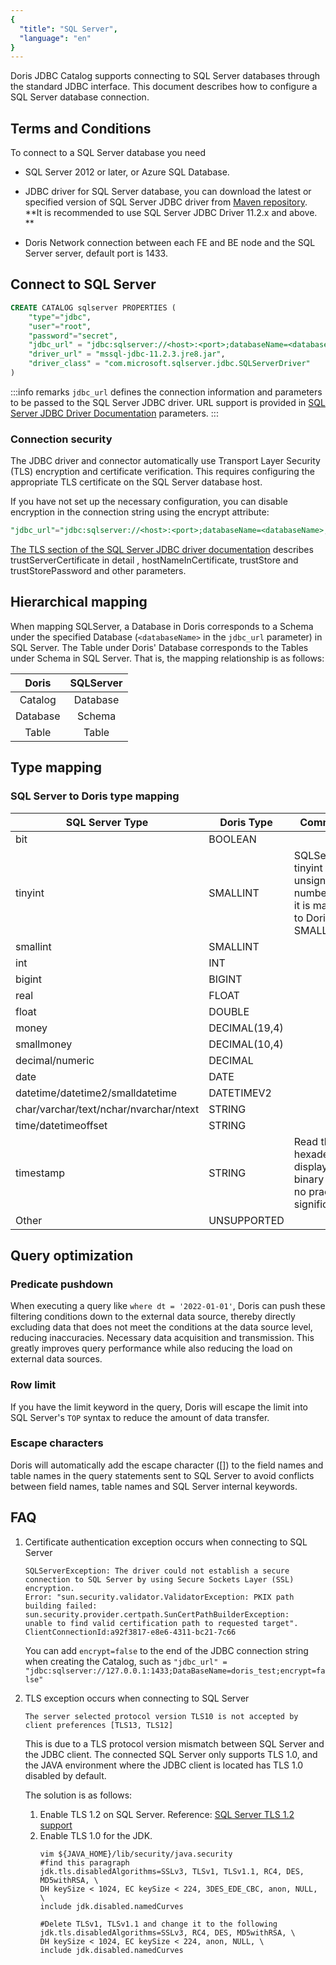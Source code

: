 ```yaml
---
{
  "title": "SQL Server",
  "language": "en"
}
---
```


<!-- 
Licensed to the Apache Software Foundation (ASF) under one
or more contributor license agreements.  See the NOTICE file
distributed with this work for additional information
regarding copyright ownership.  The ASF licenses this file
to you under the Apache License, Version 2.0 (the
"License"); you may not use this file except in compliance
with the License.  You may obtain a copy of the License at

  http://www.apache.org/licenses/LICENSE-2.0

Unless required by applicable law or agreed to in writing,
software distributed under the License is distributed on an
"AS IS" BASIS, WITHOUT WARRANTIES OR CONDITIONS OF ANY
KIND, either express or implied.  See the License for the
specific language governing permissions and limitations
under the License.
-->

Doris JDBC Catalog supports connecting to SQL Server databases through the standard JDBC interface. This document describes how to configure a SQL Server database connection.

## Terms and Conditions

To connect to a SQL Server database you need

- SQL Server 2012 or later, or Azure SQL Database.

- JDBC driver for SQL Server database, you can download the latest or specified version of SQL Server JDBC driver from [Maven repository](https://mvnrepository.com/artifact/com.microsoft.sqlserver/mssql-jdbc). **It is recommended to use SQL Server JDBC Driver 11.2.x and above. **

- Doris Network connection between each FE and BE node and the SQL Server server, default port is 1433.

## Connect to SQL Server

```sql
CREATE CATALOG sqlserver PROPERTIES (
    "type"="jdbc",
    "user"="root",
    "password"="secret",
    "jdbc_url" = "jdbc:sqlserver://<host>:<port>;databaseName=<databaseName>;encrypt=false",
    "driver_url" = "mssql-jdbc-11.2.3.jre8.jar",
    "driver_class" = "com.microsoft.sqlserver.jdbc.SQLServerDriver"
)
```

:::info remarks
`jdbc_url` defines the connection information and parameters to be passed to the SQL Server JDBC driver. URL support is provided in [SQL Server JDBC Driver Documentation](https://learn.microsoft.com/en/sql/connect/jdbc/building-the-connection-url?view=sql-server-ver16) parameters.
:::

### Connection security

The JDBC driver and connector automatically use Transport Layer Security (TLS) encryption and certificate verification. This requires configuring the appropriate TLS certificate on the SQL Server database host.

If you have not set up the necessary configuration, you can disable encryption in the connection string using the encrypt attribute:

```sql
"jdbc_url"="jdbc:sqlserver://<host>:<port>;databaseName=<databaseName>;encrypt=false"
```

[The TLS section of the SQL Server JDBC driver documentation](https://learn.microsoft.com/en/sql/connect/jdbc/using-ssl-encryption?view=sql-server-ver16) describes trustServerCertificate in detail , hostNameInCertificate, trustStore and trustStorePassword and other parameters.

## Hierarchical mapping

When mapping SQLServer, a Database in Doris corresponds to a Schema under the specified Database (`<databaseName>` in the `jdbc_url` parameter) in SQL Server. The Table under Doris' Database corresponds to the Tables under Schema in SQL Server. That is, the mapping relationship is as follows:

| Doris    | SQLServer   |
|:--------:|:-----------:|
| Catalog  |  Database   |
| Database |   Schema    |
|  Table   |    Table    |

## Type mapping

### SQL Server to Doris type mapping

| SQL Server Type                        | Doris Type    | Comment                                                                        |
|----------------------------------------|---------------|--------------------------------------------------------------------------------|
| bit                                    | BOOLEAN       |                                                                                |
| tinyint                                | SMALLINT      | SQLServer's tinyint is an unsigned number, so it is mapped to Doris's SMALLINT |
| smallint                               | SMALLINT      |                                                                                |
| int                                    | INT           |                                                                                |
| bigint                                 | BIGINT        |                                                                                |
| real                                   | FLOAT         |                                                                                |
| float                                  | DOUBLE        |                                                                                |
| money                                  | DECIMAL(19,4) |                                                                                |
| smallmoney                             | DECIMAL(10,4) |                                                                                |
| decimal/numeric                        | DECIMAL       |                                                                                |
| date                                   | DATE          |                                                                                |
| datetime/datetime2/smalldatetime       | DATETIMEV2    |                                                                                |
| char/varchar/text/nchar/nvarchar/ntext | STRING        |                                                                                |
| time/datetimeoffset                    | STRING        |                                                                                |
| timestamp                              | STRING        | Read the hexadecimal display of binary data, no practical significance         |
| Other                                  | UNSUPPORTED   |                                                                                |

## Query optimization

### Predicate pushdown

When executing a query like `where dt = '2022-01-01'`, Doris can push these filtering conditions down to the external data source, thereby directly excluding data that does not meet the conditions at the data source level, reducing inaccuracies. Necessary data acquisition and transmission. This greatly improves query performance while also reducing the load on external data sources.

### Row limit

If you have the limit keyword in the query, Doris will escape the limit into SQL Server's `TOP` syntax to reduce the amount of data transfer.

### Escape characters

Doris will automatically add the escape character ([]) to the field names and table names in the query statements sent to SQL Server to avoid conflicts between field names, table names and SQL Server internal keywords.

## FAQ

1. Certificate authentication exception occurs when connecting to SQL Server

    ```
    SQLServerException: The driver could not establish a secure connection to SQL Server by using Secure Sockets Layer (SSL) encryption.
    Error: "sun.security.validator.ValidatorException: PKIX path building failed: sun.security.provider.certpath.SunCertPathBuilderException:
    unable to find valid certification path to requested target". ClientConnectionId:a92f3817-e8e6-4311-bc21-7c66
    ```

   You can add `encrypt=false` to the end of the JDBC connection string when creating the Catalog, such as `"jdbc_url" = "jdbc:sqlserver://127.0.0.1:1433;DataBaseName=doris_test;encrypt=false"`

2. TLS exception occurs when connecting to SQL Server

   ```
   The server selected protocol version TLS10 is not accepted by client preferences [TLS13, TLS12]
   ```

   This is due to a TLS protocol version mismatch between SQL Server and the JDBC client. The connected SQL Server only supports TLS 1.0, and the JAVA environment where the JDBC client is located has TLS 1.0 disabled by default.

   The solution is as follows:
   1. Enable TLS 1.2 on SQL Server.
      Reference: [SQL Server TLS 1.2 support](https://learn.microsoft.com/en-us/troubleshoot/sql/database-engine/connect/tls-1-2-support-microsoft-sql-server)
   2. Enable TLS 1.0 for the JDK.
      ```shell
      vim ${JAVA_HOME}/lib/security/java.security
      #find this paragraph
      jdk.tls.disabledAlgorithms=SSLv3, TLSv1, TLSv1.1, RC4, DES, MD5withRSA, \
      DH keySize < 1024, EC keySize < 224, 3DES_EDE_CBC, anon, NULL, \
      include jdk.disabled.namedCurves
      
      #Delete TLSv1, TLSv1.1 and change it to the following
      jdk.tls.disabledAlgorithms=SSLv3, RC4, DES, MD5withRSA, \
      DH keySize < 1024, EC keySize < 224, anon, NULL, \
      include jdk.disabled.namedCurves
      ```
